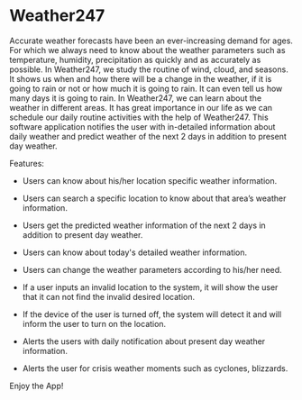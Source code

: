 # Weather247

Accurate weather forecasts have been an ever-increasing demand for ages. For which we always need to know about the weather parameters such as temperature, humidity, precipitation as quickly and as accurately as possible. In Weather247, we study the routine of wind, cloud, and seasons. It shows us when and how there will be a change in the weather, if it is going to rain or not or how much it is going to rain. It can even tell us how many days it is going to rain. In Weather247, we can learn about the weather in different areas. It has great importance in our life as we can schedule our daily routine activities with the help of Weather247. This software application notifies the user with in-detailed information about daily weather and predict weather of the next 2 days in addition to present day weather.

Features:

* Users can know about his/her location specific weather information.

* Users can search a specific location to know about that area’s weather information.

* Users get the predicted weather information of the next 2 days in addition to present day weather.

* Users can know about today's detailed weather information.

* Users can change the weather parameters according to his/her need.

* If a user inputs an invalid location to the system, it will show the user that it can not find the invalid desired location.

* If the device of the user is turned off, the system will detect it and will inform the user to turn on the location.

* Alerts the users with daily notification about present day weather information.

* Alerts the user for crisis weather moments such as cyclones, blizzards.

Enjoy the App!